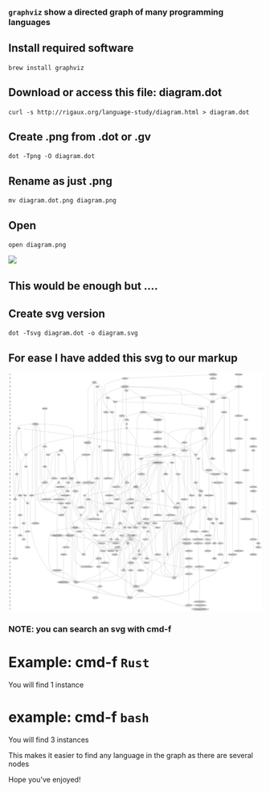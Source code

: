 ### `graphviz` show a directed graph of many programming languages

## Install required software

    brew install graphviz

## Download or access this file: diagram.dot

    curl -s http://rigaux.org/language-study/diagram.html > diagram.dot

## Create .png from .dot or .gv

    dot -Tpng -O diagram.dot

## Rename as just .png

    mv diagram.dot.png diagram.png

## Open

    open diagram.png

![](https://github.com/jasonleonhard/languages/blob/master/diagram.png?raw=true)

## This would be enough but ....

## Create svg version

    dot -Tsvg diagram.dot -o diagram.svg

## For ease I have added this svg to our markup

![](./diagram.svg?raw=true)

### NOTE: you can search an svg with cmd-f

# Example: cmd-f `Rust`

You will find 1 instance

# example: cmd-f `bash`

You will find 3 instances

This makes it easier to find any language in the graph as there are several nodes

Hope you've enjoyed!
